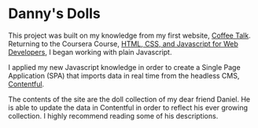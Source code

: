 # Danny's Dolls

This project was built on my knowledge from my first website, [Coffee Talk](https://github.com/jzim4/Coffee-Talk). Returning to the Coursera Course, [HTML, CSS, and Javascript for Web Developers](https://www.coursera.org/learn/html-css-javascript-for-web-developers), I began working with plain Javascript.

I applied my new Javascript knowledge in order to create a Single Page Application (SPA) that imports data in real time from the headless CMS, [Contentful](contentful.com).

The contents of the site are the doll collection of my dear friend Daniel. He is able to update the data in Contentful in order to reflect his ever growing collection. I highly recommend reading some of his descriptions. 
